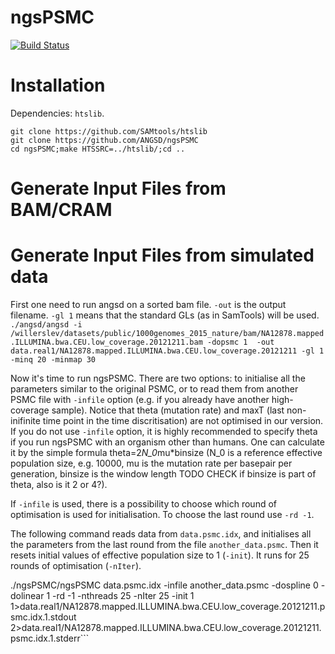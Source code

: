 # ngsPSMC
[![Build Status](https://travis-ci.org/ANGSD/ngsPSMC.svg?branch=master)](https://travis-ci.org/ANGSD/ngsPSMC)

# Installation
Dependencies: `htslib`.
```
git clone https://github.com/SAMtools/htslib
git clone https://github.com/ANGSD/ngsPSMC
cd ngsPSMC;make HTSSRC=../htslib/;cd ..
```
# Generate Input Files from BAM/CRAM

# Generate Input Files from simulated data

First one need to run angsd on a sorted bam file. `-out` is the output filename. `-gl 1` means that the standard GLs (as in SamTools) will be used.
```./angsd/angsd -i /willerslev/datasets/public/1000genomes_2015_nature/bam/NA12878.mapped.ILLUMINA.bwa.CEU.low_coverage.20121211.bam -dopsmc 1  -out data.real1/NA12878.mapped.ILLUMINA.bwa.CEU.low_coverage.20121211 -gl 1 -minq 20 -minmap 30```

Now it's time to run ngsPSMC. There are two options: to initialise all the parameters similar to the original PSMC, or to read them from another PSMC file with `-infile` option (e.g. if you already have another high-coverage sample). Notice that theta (mutation rate) and maxT (last non-inifinite time point in the time discritisation) are not optimised in our version. If you do not use `-infile` option, it is highly recommended to specify theta if you run ngsPSMC with an organism other than humans. One can calculate it by the simple formula theta=2*N_0*mu*binsize (N_0 is a reference effective population size, e.g. 10000, mu is the mutation rate per basepair per generation, binsize is the window length TODO CHECK if binsize is part of theta, also is it 2 or 4?).

If `-infile` is used, there is a possibility to choose which round of optimisation is used for initialisation. To choose the last round use `-rd -1`.

The following command reads data from `data.psmc.idx`, and initialises all the parameters from the last round from the file `another_data.psmc`. Then it resets initial values of effective population size to 1 (`-init`). It runs for 25 rounds of optimisation (`-nIter`).

./ngsPSMC/ngsPSMC data.psmc.idx -infile another_data.psmc -dospline 0 -dolinear 1 -rd -1 -nthreads 25 -nIter 25 -init 1  1>data.real1/NA12878.mapped.ILLUMINA.bwa.CEU.low_coverage.20121211.psmc.idx.1.stdout 2>data.real1/NA12878.mapped.ILLUMINA.bwa.CEU.low_coverage.20121211.psmc.idx.1.stderr```
